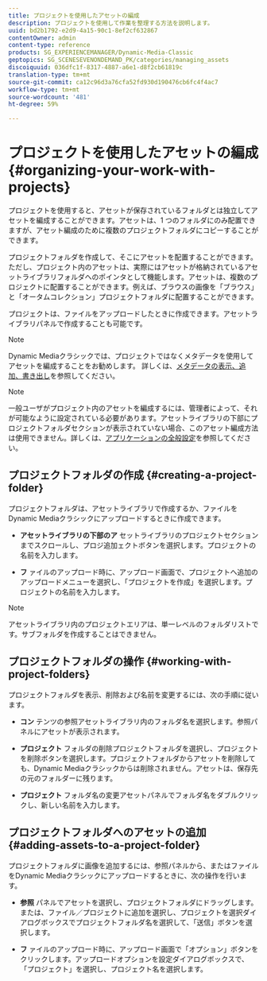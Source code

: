 ```yaml
---
title: プロジェクトを使用したアセットの編成
description: プロジェクトを使用して作業を整理する方法を説明します。
uuid: bd2b1792-e2d9-4a15-90c1-8ef2cf632867
contentOwner: admin
content-type: reference
products: SG_EXPERIENCEMANAGER/Dynamic-Media-Classic
geptopics: SG_SCENESEVENONDEMAND_PK/categories/managing_assets
discoiquuid: 036dfc1f-8317-4887-a6e1-d8f2cb61819c
translation-type: tm+mt
source-git-commit: ca12c96d3a76cfa52fd930d190476cb6fc4f4ac7
workflow-type: tm+mt
source-wordcount: '481'
ht-degree: 59%

---
```



# プロジェクトを使用したアセットの編成{#organizing-your-work-with-projects}

プロジェクトを使用すると、アセットが保存されているフォルダとは独立してアセットを編成することができます。アセットは、1 つのフォルダにのみ配置できますが、アセット編成のために複数のプロジェクトフォルダにコピーすることができます。

プロジェクトフォルダを作成して、そこにアセットを配置することができます。ただし、プロジェクト内のアセットは、実際にはアセットが格納されているアセットライブラリフォルダへのポインタとして機能します。アセットは、複数のプロジェクトに配置することができます。例えば、ブラウスの画像を「ブラウス」と「オータムコレクション」プロジェクトフォルダに配置することができます。

プロジェクトは、ファイルをアップロードしたときに作成できます。アセットライブラリパネルで作成することも可能です。

>[!NOTE]
>
>Dynamic Mediaクラシックでは、プロジェクトではなくメタデータを使用してアセットを編成することをお勧めします。 詳しくは、[メタデータの表示、追加、書き出し](viewing-adding-exporting-metadata.md)を参照してください。

>[!NOTE]
>
>一般ユーザがプロジェクト内のアセットを編成するには、管理者によって、それが可能なように設定されている必要があります。アセットライブラリの下部にプロジェクトフォルダセクションが表示されていない場合、このアセット編成方法は使用できません。詳しくは、[アプリケーションの全般設定](application-setup.md#general-settings)を参照してください。

## プロジェクトフォルダの作成  {#creating-a-project-folder}

プロジェクトフォルダは、アセットライブラリで作成するか、ファイルをDynamic Mediaクラシックにアップロードするときに作成できます。

* **アセットライブラリの下部のア**
セットライブラリのプロジェクトセクションまでスクロールし、プロジ追加ェクトボタンを選択します。プロジェクトの名前を入力します。

* **フ**
ァイルのアップロード時に、アップロード画面で、プロジェクトへ追加のアップロードメニューを選択し、「プロジェクトを作成」を選択します。プロジェクトの名前を入力します。

>[!NOTE]
>
>アセットライブラリ内のプロジェクトエリアは、単一レベルのフォルダリストです。サブフォルダを作成することはできません。

## プロジェクトフォルダの操作  {#working-with-project-folders}

プロジェクトフォルダを表示、削除および名前を変更するには、次の手順に従います。

* **コン**
テンツの参照アセットライブラリ内のフォルダ名を選択します。参照パネルにアセットが表示されます。

* **プロジェクト**
フォルダの削除プロジェクトフォルダを選択し、プロジェクトを削除ボタンを選択します。プロジェクトフォルダからアセットを削除しても、Dynamic Mediaクラシックからは削除されません。アセットは、保存先の元のフォルダーに残ります。

* **プロジェクト**
フォルダ名の変更アセットパネルでフォルダ名をダブルクリックし、新しい名前を入力します。

## プロジェクトフォルダへのアセットの追加 {#adding-assets-to-a-project-folder}

プロジェクトフォルダに画像を追加するには、参照パネルから、またはファイルをDynamic Mediaクラシックにアップロードするときに、次の操作を行います。

* **参照**
パネルでアセットを選択し、プロジェクトフォルダにドラッグします。または、ファイル／プロジェクトに追加を選択し、プロジェクトを選択ダイアログボックスでプロジェクトフォルダ名を選択して、「送信」ボタンを選択します。

* **フ**
ァイルのアップロード時に、アップロード画面で「オプション」ボタンをクリックします。アップロードオプションを設定ダイアログボックスで、「プロジェクト」を選択し、プロジェクト名を選択します。
